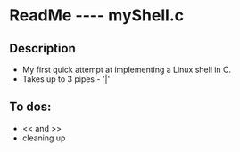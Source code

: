 # ReadMe ---- myShell.c

## Description
* My first quick attempt at implementing a Linux shell in C.
* Takes up to 3 pipes - '|'


## To dos:
* << and >>
* cleaning up
